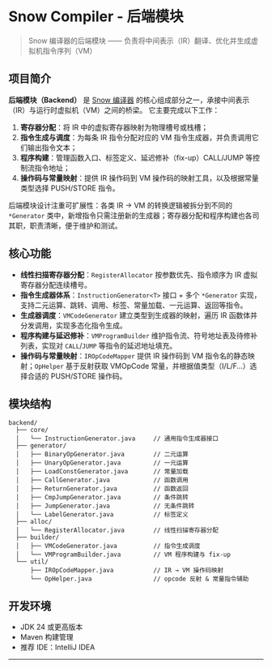 # Snow Compiler - 后端模块

> Snow 编译器的后端模块 —— 负责将中间表示（IR）翻译、优化并生成虚拟机指令序列（VM）

## 项目简介

**后端模块（Backend）** 是 [Snow 编译器]() 的核心组成部分之一，承接中间表示（IR）与运行时虚拟机（VM）之间的桥梁。
它主要完成以下工作：

1. **寄存器分配**：将 IR 中的虚拟寄存器映射为物理槽号或栈槽；
2. **指令生成与调度**：为每条 IR 指令分配对应的 VM 指令生成器，并负责调用它们输出指令文本；
3. **程序构建**：管理函数入口、标签定义、延迟修补（fix-up）CALL/JUMP 等控制流指令地址；
4. **操作码与常量映射**：提供 IR 操作码到 VM 操作码的映射工具，以及根据常量类型选择 PUSH/STORE 指令。

后端模块设计注重可扩展性：各类 IR → VM 的转换逻辑被拆分到不同的 `*Generator` 类中，新增指令只需注册新的生成器；寄存器分配和程序构建也各司其职，职责清晰，便于维护和测试。

## 核心功能

* **线性扫描寄存器分配**：`RegisterAllocator` 按参数优先、指令顺序为 IR 虚拟寄存器分配连续槽号。
* **指令生成器体系**：`InstructionGenerator<T>` 接口 + 多个 `*Generator` 实现，支持二元运算、跳转、调用、标签、常量加载、一元运算、返回等指令。
* **生成器调度**：`VMCodeGenerator` 建立类型到生成器的映射，遍历 IR 函数体并分发调用，实现多态化指令生成。
* **程序构建与延迟修补**：`VMProgramBuilder` 维护指令流、符号地址表及待修补列表，实现对 `CALL`/`JUMP` 等指令的延迟地址填充。
* **操作码与常量映射**：`IROpCodeMapper` 提供 IR 操作码到 VM 指令名的静态映射；`OpHelper` 基于反射获取 VMOpCode 常量，并根据值类型（I/L/F…）选择合适的 PUSH/STORE 操作码。

## 模块结构

```
backend/
  ├── core/
  │   └── InstructionGenerator.java     // 通用指令生成器接口
  ├── generator/
  │   ├── BinaryOpGenerator.java        // 二元运算
  │   ├── UnaryOpGenerator.java         // 一元运算
  │   ├── LoadConstGenerator.java       // 常量加载
  │   ├── CallGenerator.java            // 函数调用
  │   ├── ReturnGenerator.java          // 函数返回
  │   ├── CmpJumpGenerator.java         // 条件跳转
  │   ├── JumpGenerator.java            // 无条件跳转
  │   └── LabelGenerator.java           // 标签定义
  ├── alloc/
  │   └── RegisterAllocator.java        // 线性扫描寄存器分配
  ├── builder/
  │   ├── VMCodeGenerator.java          // 指令生成调度
  │   └── VMProgramBuilder.java         // VM 程序构建与 fix-up
  └── util/
      ├── IROpCodeMapper.java           // IR → VM 操作码映射
      └── OpHelper.java                 // opcode 反射 & 常量指令辅助
```

## 开发环境

* JDK 24 或更高版本
* Maven 构建管理
* 推荐 IDE：IntelliJ IDEA

---
